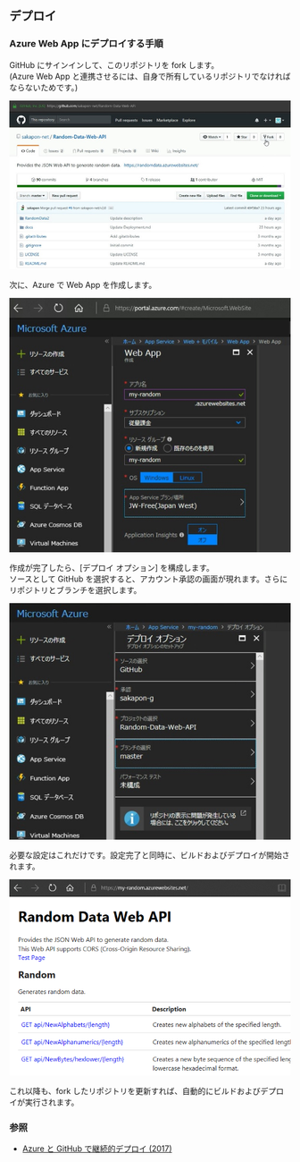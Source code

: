 ## デプロイ

### Azure Web App にデプロイする手順
GitHub にサインインして、このリポジトリを fork します。  
(Azure Web App と連携させるには、自身で所有しているリポジトリでなければならないためです。)

![](images/Deployment-1.jpg)

次に、Azure で Web App を作成します。

![](images/Deployment-2.jpg)

作成が完了したら、[デプロイ オプション] を構成します。  
ソースとして GitHub を選択すると、アカウント承認の画面が現れます。さらにリポジトリとブランチを選択します。

![](images/Deployment-3.jpg)

必要な設定はこれだけです。設定完了と同時に、ビルドおよびデプロイが開始されます。

![](images/Deployment-4.png)

これ以降も、fork したリポジトリを更新すれば、自動的にビルドおよびデプロイが実行されます。

### 参照
- [Azure と GitHub で継続的デプロイ (2017)](https://sakapon.wordpress.com/2017/12/30/azure-github-2017/)
